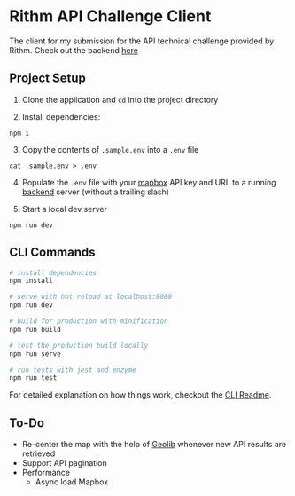 # Rithm API Challenge Client

The client for my submission for the API technical challenge provided by Rithm. Check out the backend [here](https://github.com/DamianRivas/rithm-challenge-api)

## Project Setup

1. Clone the application and `cd` into the project directory

2. Install dependencies:

```console
npm i
```

3. Copy the contents of `.sample.env` into a `.env` file
```console
cat .sample.env > .env
```

4. Populate the `.env` file with your [mapbox](https://www.mapbox.com/) API key and URL to a running [backend](https://github.com/DamianRivas/rithm-challenge-api) server (without a trailing slash)

5. Start a local dev server

```console
npm run dev
```

## CLI Commands

``` bash
# install dependencies
npm install

# serve with hot reload at localhost:8080
npm run dev

# build for production with minification
npm run build

# test the production build locally
npm run serve

# run tests with jest and enzyme
npm run test
```

For detailed explanation on how things work, checkout the [CLI Readme](https://github.com/developit/preact-cli/blob/master/README.md).

## To-Do

* Re-center the map with the help of [Geolib](https://www.npmjs.com/package/geolib) whenever new API results are retrieved
* Support API pagination
* Performance
  * Async load Mapbox
